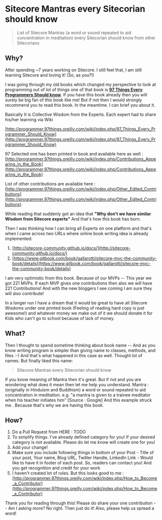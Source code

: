 # Sitecore Mantras every Sitecorian should know 



> List of Sitecore Mantras (a word or sound repeated to aid concentration in meditation) every Sitecorian should know from other Sitecorians

## Why?

After spending ~7 years working on Sitecore. I still feel that, I am still learning Sitecore and loving it! (So, as you?!)

I was going through my old books which changed my perspective to look at programming out of lot of things one of that book is **[97 Things Every Programmers Should know](http://www.amazon.in/Things-Every-Programmer-Should-Know/dp/0596809484)**. If you have this book already then you will surely be big fan of this book like me! But if not then I would strongly recommend you to read this book. In the meantime. I can brief you about it.

Basically It is Collective Wisdom from the Experts. Each expert had to share his/her learning via Wiki

[http://programmer.97things.oreilly.com/wiki/index.php/97_Things_Every_Programmer_Should_Know](http://programmer.97things.oreilly.com/wiki/index.php/97_Things_Every_Programmer_Should_Know)

97 Selected one has been printed in book and available here as well : 
[http://programmer.97things.oreilly.com/wiki/index.php/Contributions_Appearing_in_the_Book](http://programmer.97things.oreilly.com/wiki/index.php/Contributions_Appearing_in_the_Book)

List of other contributions are available here :
[http://programmer.97things.oreilly.com/wiki/index.php/Other_Edited_Contributions](http://programmer.97things.oreilly.com/wiki/index.php/Other_Edited_Contributions)

While reading that suddenly got an idea that **"Why don't we have similar Wisdom from Sitecore experts"** And that's how this book has born.

Then I was thinking how I can bring all Experts on one platform and that's when I came across two URLs where online book writing idea is already implemented:

1. [http://sitecore-community.github.io/docs/](http://sitecore-community.github.io/docs/)
2. [https://www.gitbook.com/book/gallarotti/sitecore-mvc-the-community-book/details](https://www.gitbook.com/book/gallarotti/sitecore-mvc-the-community-book/details)

I am very optimistic from this book. Because of our MVPs -- This year we got 221 MVPs. If each MVP gives one contributions then also we will have 221 Contributions! And with the new bloggers I see coming I am sure they will also contribute!

In a longer run I have a dream that it would be great to have all Sitecore Wisdoms under one printed book (Feeling of reading hard copy is just awesome!) and whatever money we make out of it we should donate it for Kids who can't go to school because of lack of money.

## What?

Then I thought to spend sometime thinking about book name -- And as you know writing program is simpler than giving name to classes, methods, and files :-) And that's what happened in this case as well. Thought lot of names. But finally liked this name:


> Sitecore Mantras every Sitecorian should know 

If you know meaning of Mantra then it's great. But if not and you are wondering what does it mean then let me help you understand. Mantra : (originally in Hinduism and Buddhism) a word or sound repeated to aid concentration in meditation. e.g. "a mantra is given to a trainee meditator when his teacher initiates him" [Source : Google] And this example struck me . Because that's why we are having this book.

## How?

1. Do a Pull Request from HERE : TODO
2. To simplify things. I've already defined category for you! If your desired category is not available. Please do let me know will create one for you!
2. Add your change!
3. Make sure you include following things in bottom of your Post - Title of your post, Your name, Blog URL, Twitter Handle, LinkedIn Link - Would like to have it in footer of each post. So, readers can contact you! And you get recognition and credit for your work
4. I haven't created lot of rules. But this looks good to me : [http://programmer.97things.oreilly.com/wiki/index.php/How_to_Become_a_Contributor](http://programmer.97things.oreilly.com/wiki/index.php/How_to_Become_a_Contributor) 

Thank you for reading through this! Please do share your one contribution -- Am I asking more? No right. Then just do it! Also, please help us spread a word!




